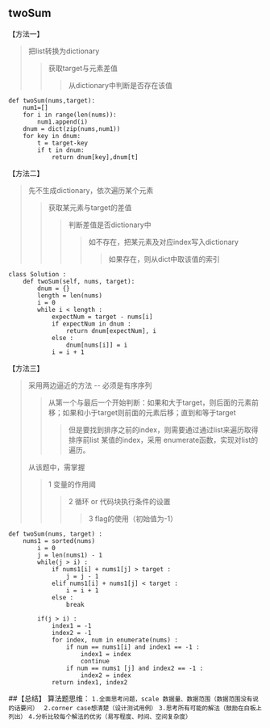 ## twoSum

【方法一】
> 把list转换为dictionary
>> 获取target与元素差值
>>>从dictionary中判断是否存在该值

```
def twoSum(nums,target):
    num1=[]
    for i in range(len(nums)):
        num1.append(i)
    dnum = dict(zip(nums,num1))
    for key in dnum:
        t = target-key
        if t in dnum:
            return dnum[key],dnum[t]
```

【方法二】
> 先不生成dictionary，依次遍历某个元素
>> 获取某元素与target的差值
>>> 判断差值是否dictionary中
>>>> 如不存在，把某元素及对应index写入dictionary
>>>>>如果存在，则从dict中取该值的索引

 
```
class Solution :
    def twoSum(self, nums, target):
        dnum = {}
        length = len(nums)
        i = 0
        while i < length :
            expectNum = target - nums[i]
            if expectNum in dnum :
                return dnum[expectNum], i
            else :
                dnum[nums[i]] = i
            i = i + 1
```


【方法三】
>  采用两边逼近的方法 --  必须是有序序列
> > 从第一个与最后一个开始判断：如果和大于target，则后面的元素前移；如果和小于target则前面的元素后移；直到和等于target
> > > 但是要找到排序之前的index，则需要通过通过list来遍历取得排序前list 某值的index，采用 enumerate函数，实现对list的遍历。
>
>  从该题中，需掌握
>> 1 变量的作用阈
>>> 2 循环 or 代码块执行条件的设置
>>>> 3 flag的使用（初始值为-1）

```
def twoSum(nums, target) :
    nums1 = sorted(nums)
        i = 0
        j = len(nums1) - 1
        while(j > i) :
            if nums1[i] + nums1[j] > target :
                j = j - 1
            elif nums1[i] + nums1[j] < target :
                i = i + 1
            else :
                break
                
        if(j > i) :
            index1 = -1
            index2 = -1
            for index, num in enumerate(nums) :
                if num == nums1[i] and index1 == -1 :
                    index1 = index
                    continue
                if num == nums1 [j] and index2 == -1 :
                    index2 = index
            return index1, index2
```

##【总结】
算法题思维：
`1.全面思考问题，scale 数据量、数据范围（数据范围没有说的话要问） `
`2.corner case想清楚（设计测试用例）`
`3.思考所有可能的解法（鼓励在白板上列出）`
`4.分析比较每个解法的优劣（易写程度、时间、空间复杂度）`
